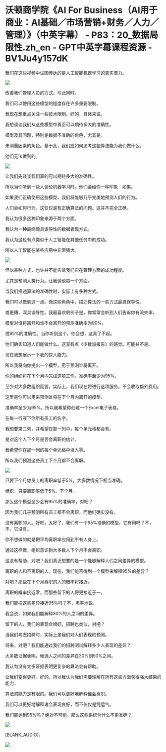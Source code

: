 # 沃顿商学院《AI For Business（AI用于商业：AI基础／市场营销+财务／人力／管理）》（中英字幕） - P83：20_数据局限性.zh_en - GPT中英字幕课程资源 - BV1Ju4y157dK

我们在这些视频中试图传达的是人工智能机器学习的真实潜力。

![](img/944759fc783b8e9ed7dac7e8cf087812_1.png)

改善我们管理人员的方式。与此同时。

我们可以使用这些模型的程度存在许多重要限制。

我现在想重点关注一些技术限制。好的，具体来说。

我想谈谈我们从这些模型中真正可以期待多大的准确性。

模型及其问题，特别是数据不准确的角色，尤其是。

未测量因素的角色。基于此，我们应如何思考这些算法能为我们做什么。

他们无法做到的。

![](img/944759fc783b8e9ed7dac7e8cf087812_3.png)

让我们先谈谈我们真的可以期待多大的准确性。

所以当你听到一些人谈论机器学习时，他们会给你一种印象：如果。

如果我们正确使用这些模型，我们将能够几乎完美地预测人们的行为。

人们会如何行为。这仅仅是有正确算法的问题。这并不完全正确。

我认为很多这种印象来源于两个方面。

我认为一种最终颇具误导性的数据表现方式。

我认为这也有点类似于人工智能在其他任务中的成功。

所以人工智能在某些应用中非常强大。

![](img/944759fc783b8e9ed7dac7e8cf087812_5.png)

但以某种方式，也许并不能告诉我们它在管理方面的成功程度。

尤其是预测人类行为。让我谈谈每一个方面。

当我们描述算法的准确性时，实际上有多种方式。

我们可以做到这一点。而这些角色中，描述算法的一些方式最具误导性。

或更糟，深具误导性。我最喜欢的例子是，你常常会听到人们告诉你有流失率。

模型对谁将离开和谁不会离开的预测准确率为90%。

或95%的准确性。当你听到这个，你会想，这真了不起。

他们确实知道人们能做什么。这真有点《少数派报告》的感觉。可能并不是。

现在我想展示一下我的惊人能力。

所以我将向你提出一个模型，用于预测谁将离开。

你的组织将在下个月内完成这项工作。准确率至少为95%。

至少对大多数组织而言。实际上，我们现在将进行这项服务，不会收取额外费用。

这里是你可以用来预测谁将在下个月内离开的模型。

准确率至少为95%。所以我希望你创建一个Excel电子表格。

在每一行写下你所有员工的名字。

我想要第二列，并希望在那一列中，每个单元格都会有。

是对这个人下个月是否会离职的估计。

我希望你在那一列的每个单元格中填入零。

所以我们预测这些员工下个月都不会离职。

![](img/944759fc783b8e9ed7dac7e8cf087812_7.png)

只要下个月你员工的离职率低于5%，大多数情况下相当准确。

组织，只要离职率低于5%。下个月。

那么这个模型至少会有95%的准确率，对吧？

因为我们几乎预测所有员工都不会离职，而他们确实没有。

没有离职的人。好吧，太好了。我们有一个95%准确的模型。它有用吗？不，不，它没有。

你不想做的就是把平均离职率应用到所有人身上。

通过这样做，组织意识到大多数人下个月不会离职。

这没有帮助，对吧？我们真正想要的是一个能够解释人们之间差异的模型。

离职的人和不离职的人。现在，我们能否得到一个模型来解释95%的差异？

对吧？那些在下个月离职的人的概率将接近。

离职的概率接近零，而那些留下的人将更接近于一。

我们能把这些差异接近95%吗？不，坦率地说。

我会说，如果我们能解释30%的人之间的差异。

留下的人，我们的表现会很好。招聘也类似，对吧？

当我们考虑招聘时，实际上是我们对人们表现的预测。

将来，对吧？我们能通过我们的招聘测试解释多少人表现的差异？

大多数证据表明，候选人之间的差异在30%到50%之间。

我认为没有太多证据表明更复杂的算法会有帮助。

让我们变得更好。好的。所以我认为我们需要理解在所有这些方面获得强大结果的能力。

算法的能力是有限的。我们可以更好地解释谁会离职。

我们可以更好地解释谁会表现良好，而不仅仅是凭运气。

我们能达到95%吗？绝对不可能。那么这些系统为什么不更准确？

![](img/944759fc783b8e9ed7dac7e8cf087812_9.png)

[BLANK_AUDIO]。

![](img/944759fc783b8e9ed7dac7e8cf087812_11.png)

